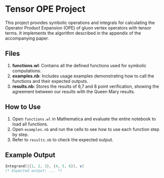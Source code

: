 # Tensor OPE Project

This project provides symbolic operations and integrals for calculating the Operator Product Expansion (OPE) of gluon vertex operators with tensor terms. It implements the algorithm described in the appendix of the accompanying paper.

## Files

1. **functions.wl**: Contains all the defined functions used for symbolic computations.
2. **examples.nb**: Includes usage examples demonstrating how to call the functions and their expected outputs.
3. **results.nb**: Stores the results of 6,7 and 8 point verification, showing the agreement between our results with the Queen Mary results.

## How to Use

1. Open `functions.wl` in Mathematica and evaluate the entire notebook to load all functions.
2. Open `examples.nb` and run the cells to see how to use each function step by step.
3. Refer to `results.nb` to check the expected output.

## Example Output

```mathematica
Integrand[{{1, 2, 3}, {4, 5, 6}}, v]
(* Expected output: ... *)